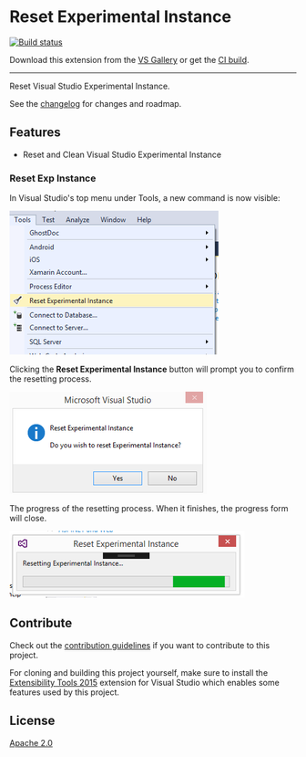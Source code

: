 # Reset Experimental Instance

<!-- Replace this badge with your own-->
[![Build status](https://ci.appveyor.com/api/projects/status/hv6uyc059rqbc6fj?svg=true)](https://ci.appveyor.com/project/madskristensen/extensibilitytools)

<!-- Update the VS Gallery link after you upload the VSIX-->
Download this extension from the [VS Gallery](https://visualstudiogallery.msdn.microsoft.com/[GuidFromGallery])
or get the [CI build](http://vsixgallery.com/extension/a452f910-6b6e-4ebd-952f-d8f1cd8c09b4/).

---------------------------------------

Reset Visual Studio Experimental Instance.

See the [changelog](CHANGELOG.md) for changes and roadmap.

## Features

- Reset and Clean Visual Studio Experimental Instance

### Reset Exp Instance
In Visual Studio's top menu under Tools, a new command is now visible:


![Context Menu](art/context-menu.png)


Clicking the **Reset Experimental Instance** button will prompt you to confirm
the resetting process.

![Prompt](art/Prompt.png)


The progress of the resetting process. When it finishes, the progress form will close.

![Progress](art/progress.png)


## Contribute
Check out the [contribution guidelines](CONTRIBUTING.md)
if you want to contribute to this project.


For cloning and building this project yourself, make sure
to install the
[Extensibility Tools 2015](https://visualstudiogallery.msdn.microsoft.com/ab39a092-1343-46e2-b0f1-6a3f91155aa6)
extension for Visual Studio which enables some features
used by this project.


## License
[Apache 2.0](LICENSE)